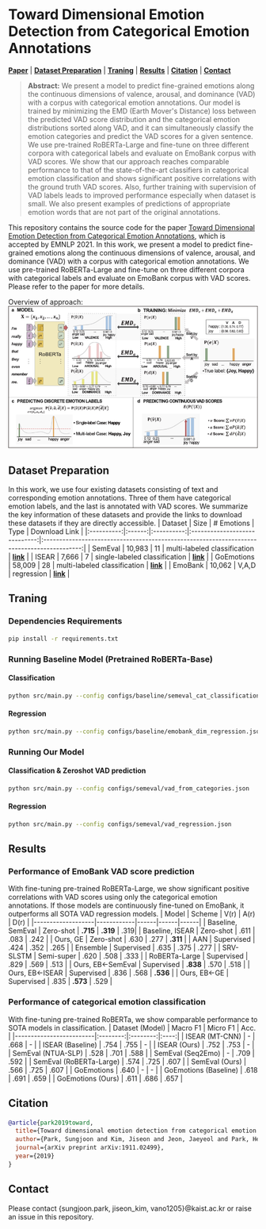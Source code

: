 # Toward Dimensional Emotion Detection from Categorical Emotion Annotations
[**Paper**](https://arxiv.org/abs/1911.02499) |
[**Dataset Preparation**](#Dataset-Preparation) | [**Traning**](#Traning) | [**Results**](#Results) |
[**Citation**](#Citation) | [**Contact**](#Contact)

> **Abstract:** We present a model to predict fine-grained emotions along the continuous dimensions of valence, arousal, and dominance (VAD) with a corpus with categorical emotion annotations. Our model is trained by minimizing the EMD (Earth Mover's Distance) loss between the predicted VAD score distribution and the categorical emotion distributions sorted along VAD, and it can simultaneously classify the emotion categories and predict the VAD scores for a given sentence. We use pre-trained RoBERTa-Large and fine-tune on three different corpora with categorical labels and evaluate on EmoBank corpus with VAD scores. We show that our approach reaches comparable performance to that of the state-of-the-art classifiers in categorical emotion classification and shows significant positive correlations with the ground truth VAD scores. Also, further training with supervision of VAD labels leads to improved performance especially when dataset is small. We also present examples of predictions of appropriate emotion words that are not part of the original annotations.

This repository contains the source code for the paper [Toward Dimensional Emotion Detection from Categorical Emotion Annotations](https://arxiv.org/abs/1911.02499),
which is accepted by EMNLP 2021.
In this work, we present a model to predict fine-grained emotions along the continuous dimensions of valence, arousal, and dominance (VAD) with a corpus with categorical emotion annotations. We use pre-trained RoBERTa-Large and fine-tune on three different corpora with categorical labels and evaluate on EmoBank corpus with VAD scores.
Please refer to the paper for more details.

Overview of approach:
![Overview of approach](figures/overview.png "Overview of approach")


## Dataset Preparation
In this work, we use four existing datasets consisting of text and corresponding emotion annotations. Three of them have categorical emotion labels, and the last is annotated with VAD scores. We summarize the key information of these datasets and provide the links to download these datasets if they are directly accessible.
|   Dataset  |  Size  | # Emotions |              Type             |                                        Download Link                                       |
|:----------:|:------:|:----------:|:-----------------------------:|:------------------------------------------------------------------------------------------:|
|   SemEval  | 10,983 |     11     |  multi-labeled classification | [**link**](https://competitions.codalab.org/competitions/17751#learn_the_details-datasets) |
|    ISEAR   |  7,666 |      7     | single-labeled classification |     [**link**](http://www.affective-sciences.org/index.php/download_file/view/395/296/)    |
| GoEmotions | 58,009 |     28     |  multi-labeled classification |    [**link**](https://github.com/google-research/google-research/tree/master/goemotions)   |
|   EmoBank  | 10,062 |    V,A,D   |           regression          |             [**link**](https://github.com/JULIELab/EmoBank/tree/master/corpus)             |


## Traning
### Dependencies Requirements
```bash
pip install -r requirements.txt
```
### Running Baseline Model (Pretrained RoBERTa-Base)

#### Classification
```bash
python src/main.py --config configs/baseline/semeval_cat_classification.json
```

#### Regression
```bash
python src/main.py --config configs/baseline/emobank_dim_regression.json
```

### Running Our Model

#### Classification & Zeroshot VAD prediction
```bash
python src/main.py --config configs/semeval/vad_from_categories.json
```

#### Regression
```bash
python src/main.py --config configs/semeval/vad_regression.json
```
## Results
### Performance of EmoBank VAD score prediction
With fine-tuning pre-trained RoBERTa-Large, we show significant positive correlations with VAD scores using only the categorical emotion annotations. If those models are continuously fine-tuned on EmoBank, it outperforms all SOTA VAD regression models.
| Model             | Scheme     | V(r) | A(r) | D(r) |
|-------------------|------------|------|------|------|
| Baseline, SemEval | Zero-shot  | **.715** | **.319** | .319|
| Baseline, ISEAR   | Zero-shot  | .611 | .083 | .242 |
| Ours, GE          | Zero-shot  | .630 | .277 | **.311** |
| AAN               | Supervised | .424 | .352 | .265 |
| Ensemble          | Supervised | .635 | .375 | .277 |
| SRV-SLSTM         | Semi-super | .620 | .508 | .333 |
| RoBERTa-Large     | Supervised | .829 | .569 | .513 |
| Ours, EB←SemEval  | Supervised | **.838** | .570 | .518 |
| Ours, EB←ISEAR    | Supervised | .836 | .568 | **.536** |
| Ours, EB←GE       | Supervised | .835 | **.573** | .529 |


### Performance of categorical emotion classification
With fine-tuning pre-trained RoBERTa, we show comparable performance to SOTA models in classification.
| Dataset (Model)         | Macro F1 | Micro F1 | Acc. |
|-------------------------|:--------:|:--------:|:----:|
| ISEAR (MT-CNN)          |        - |     .668 |    - |
| ISEAR (Baseline)        |     .754 |     .755 |    - |
| ISEAR (Ours)            |     .752 |     .753 |    - |
| SemEval (NTUA-SLP)      |     .528 |     .701 | .588 |
| SemEval (Seq2Emo)       |        - |     .709 | .592 |
| SemEval (RoBERTa-Large) |     .574 |     .725 | .607 |
| SemEval (Ours)          |     .566 |     .725 | .607 |
| GoEmotions              |     .640 |        - |    - |
| GoEmotions (Baseline)   |     .618 |     .691 | .659 |
| GoEmotions (Ours)       |     .611 |     .686 | .657 |

## Citation
```bibtex
@article{park2019toward,
  title={Toward dimensional emotion detection from categorical emotion annotations},
  author={Park, Sungjoon and Kim, Jiseon and Jeon, Jaeyeol and Park, Heeyoung and Oh, Alice},
  journal={arXiv preprint arXiv:1911.02499},
  year={2019}
}
```

## Contact
Please contact {sungjoon.park, jiseon_kim, vano1205}@kaist.ac.kr or raise an issue in this repository.
